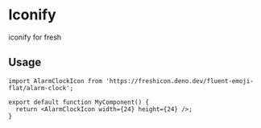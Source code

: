 # Iconify

iconify for fresh

## Usage

```tsx
import AlarmClockIcon from 'https://freshicon.deno.dev/fluent-emoji-flat/alarm-clock';

export default function MyComponent() {
  return <AlarmClockIcon width={24} height={24} />;
}
```
